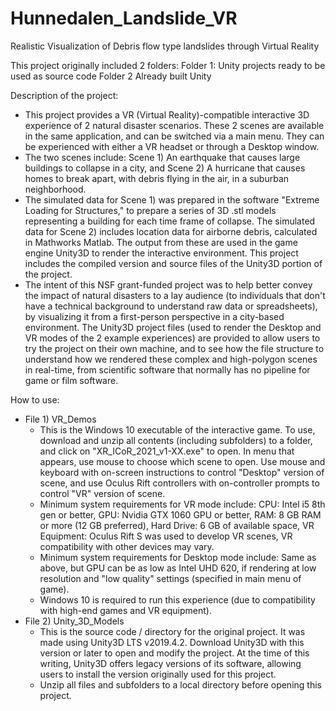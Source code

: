 # Hunnedalen_Landslide_VR

Realistic Visualization of Debris flow type landslides through Virtual Reality

This project originally included 2 folders:
Folder 1: Unity projects ready to be used as source code 
Folder 2 Already built Unity 

Description of the project:
* This project provides a VR (Virtual Reality)-compatible interactive 3D experience
	of 2 natural disaster scenarios. These 2 scenes are available in the same
	application, and can be switched via a main menu. They can be experienced
	with either a VR headset or through a Desktop window.
* The two scenes include: Scene 1) An earthquake that causes large buildings to 
	collapse in a city, and Scene 2) A hurricane that causes homes to break apart, 
	with debris flying in the air, in a suburban neighborhood. 
* The simulated data for Scene 1) was prepared in the software "Extreme Loading for 
	Structures," to prepare a series of 3D .stl models representing a building 
	for each time frame of collapse. The simulated data for Scene 2) includes 
	location data for airborne debris, calculated in Mathworks Matlab. The output 
	from these are used in the game engine Unity3D to render the interactive 
	environment. This project includes the compiled version and source files of 
	the Unity3D portion of the project.
* The intent of this NSF grant-funded project was to help better convey the impact of 
	natural disasters to a lay audience (to individuals that don't have a 
	technical background to understand raw data or spreadsheets), by visualizing
	it from a first-person perspective in a city-based environment. The Unity3D 
	project files (used to render the Desktop and VR modes of the 2 example
	experiences) are provided to allow users to try the project on their own 
	machine, and to see how the file structure to understand how we rendered 
	these complex and high-polygon scenes in real-time, from scientific software
	that normally has no pipeline for game or film software.

How to use:
* File 1) VR_Demos
	* This is the Windows 10 executable of the interactive game. To use, download 
		and unzip all contents (including subfolders) to a folder, and click 
		on "XR_ICoR_2021_v1-XX.exe" to open. In menu that appears, use mouse 
		to choose which scene to open. Use mouse and keyboard with on-screen 
		instructions to control "Desktop" version of scene, and use Oculus Rift 
		controllers with on-controller prompts to control "VR" version of scene. 
	* Minimum system requirements for VR mode include: 
		CPU: Intel i5 8th gen or better, 
		GPU: Nvidia GTX 1060 GPU or better, 
		RAM: 8 GB RAM or more (12 GB preferred), 
		Hard Drive: 6 GB of available space,
		VR Equipment: Oculus Rift S was used to develop VR scenes, 
			VR compatibility with other devices may vary.
	* Minimum system requirements for Desktop mode include:
		Same as above, but GPU can be as low as Intel UHD 620, if rendering at
		low resolution and "low quality" settings (specified in main menu of game).
	* Windows 10 is required to run this experience (due to compatibility with 
		high-end games and VR equipment). 
* File 2) Unity_3D_Models
	* This is the source code / directory for the original project. It was made 
		using Unity3D LTS v2019.4.2. Download Unity3D with this version or 
		later to open and modify the project. At the time of this writing,
		Unity3D offers legacy versions of its software, allowing users to 
		install the version originally used for this project.
	* Unzip all files and subfolders to a local directory before opening this
		project.







